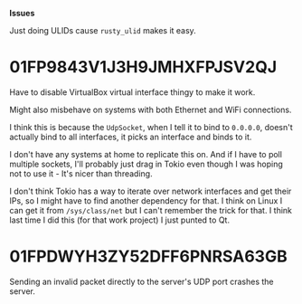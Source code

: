 **Issues**

Just doing ULIDs cause `rusty_ulid` makes it easy.

# 01FP9843V1J3H9JMHXFPJSV2QJ

Have to disable VirtualBox virtual interface thingy to make it work.

Might also misbehave on systems with both Ethernet and WiFi connections.

I think this is because the `UdpSocket`, when I tell it to bind to
`0.0.0.0`, doesn't actually bind to all interfaces, it picks an interface
and binds to it.

I don't have any systems at home to replicate this on. And if I have
to poll multiple sockets, I'll probably just drag in Tokio even
though I was hoping not to use it - It's nicer than threading.

I don't think Tokio has a way to iterate over network interfaces
and get their IPs, so I might have to find another dependency
for that. I think on Linux I can get it from `/sys/class/net` but
I can't remember the trick for that. I think last time I did this
(for that work project) I just punted to Qt.

# 01FPDWYH3ZY52DFF6PNRSA63GB

Sending an invalid packet directly to the server's UDP port crashes the server.
